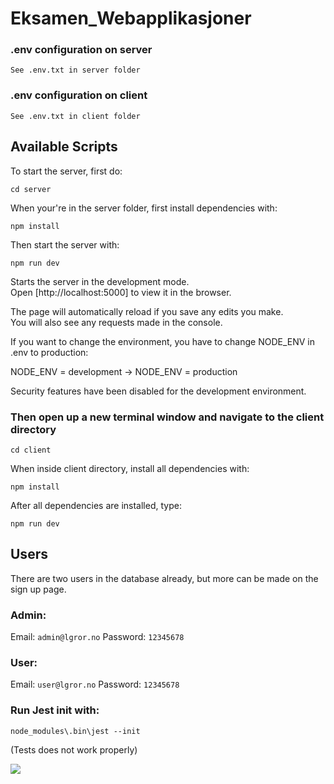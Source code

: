 # Eksamen_Webapplikasjoner

### .env configuration on server

`See .env.txt in server folder`

### .env configuration on client

`See .env.txt in client folder`

## Available Scripts

To start the server, first do:

`cd server`

When your're in the server folder, first install dependencies with:

`npm install`

Then start the server with:

`npm run dev`

Starts the server in the development mode.\
Open [http://localhost:5000] to view it in the browser.

The page will automatically reload if you save any edits you make.\
You will also see any requests made in the console.

If you want to change the environment, you have to change NODE_ENV in .env to production:

NODE_ENV = development -> NODE_ENV = production

Security features have been disabled for the development environment.

### Then open up a new terminal window and navigate to the client directory

`cd client`

When inside client directory, install all dependencies with:

`npm install`

After all dependencies are installed, type:

`npm run dev`

## Users

There are two users in the database already, but more can be made on the sign up page.

### Admin:

Email: `admin@lgror.no`
Password: `12345678`

### User:

Email: `user@lgror.no`
Password: `12345678`

### Run Jest init with:

`node_modules\.bin\jest --init`

(Tests does not work properly)

![](createPollUserString.png)
